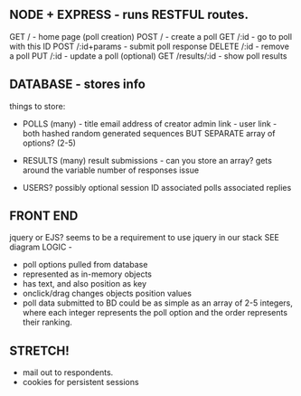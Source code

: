 ## NODE + EXPRESS - runs RESTFUL routes.

GET / - home page (poll creation)
POST / - create a poll
GET /:id - go to poll with this ID
POST /:id+params - submit poll response
DELETE /:id - remove a poll
PUT /:id - update a poll (optional)
GET /results/:id - show poll results

## DATABASE - stores info

things to store:

- POLLS (many) -
title
email address of creator
admin link -
user link - both hashed random generated sequences BUT SEPARATE
array of options? (2-5)

- RESULTS (many)
result submissions - can you store an array? gets around the variable number of responses issue

- USERS? possibly optional
session ID
associated polls
associated replies

## FRONT END
jquery or EJS?
seems to be a requirement to use jquery in our stack
SEE diagram
LOGIC -
 - poll options pulled from database
 - represented as in-memory objects
 - has text, and also position as key
 - onclick/drag changes objects position values
 - poll data submitted to BD could be as simple as an array of 2-5 integers, where each integer represents the poll option and the order represents their ranking.

## STRETCH!
- mail out to respondents.
- cookies for persistent sessions
